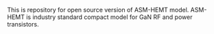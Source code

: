 This is repository for open source version of ASM-HEMT model.
ASM-HEMT is industry standard compact model for GaN RF and power transistors.
